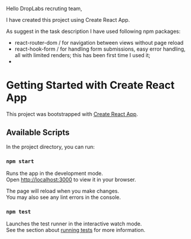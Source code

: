 Hello DropLabs recruting team,

I have created this project using Create React App.

As suggest in the task description I have used following npm packages:

- react-router-dom / for navigation between views without page reload
- react-hook-form / for handling form submissions, easy error handling, all with limited renders; this has been first time I used it;
-

# Getting Started with Create React App

This project was bootstrapped with [Create React App](https://github.com/facebook/create-react-app).

## Available Scripts

In the project directory, you can run:

### `npm start`

Runs the app in the development mode.\
Open [http://localhost:3000](http://localhost:3000) to view it in your browser.

The page will reload when you make changes.\
You may also see any lint errors in the console.

### `npm test`

Launches the test runner in the interactive watch mode.\
See the section about [running tests](https://facebook.github.io/create-react-app/docs/running-tests) for more information.
